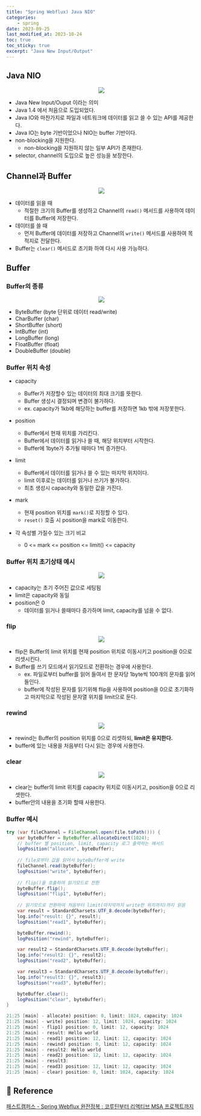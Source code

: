 ```yaml
---
title: "Spring Webflux) Java NIO"
categories: 
    - spring
date: 2023-09-25
last_modified_at: 2023-10-24
toc: true
toc_sticky: true
excerpt: "Java New Input/Output"
---
```


## Java NIO

<center><img src="https://github.com/ckr3453/ckr3453.github.io/assets/36228833/69e69345-87f4-47a8-8dcb-aa145f1543f6"></center>

- Java New Input/Ouput 이라는 의미
- Java 1.4 에서 처음으로 도입되었다.
- Java IO와 마찬가지로 파일과 네트워크에 데이터를 읽고 쓸 수 있는 API를 제공한다.
- Java IO는 byte 기반이었으나 NIO는 buffer 기반이다.
- non-blocking을 지원한다.
  - non-blocking을 지원하지 않는 일부 API가 존재한다.
- selector, channel의 도입으로 높은 성능을 보장한다.

## Channel과 Buffer

<center><img src="https://github.com/ckr3453/ckr3453.github.io/assets/36228833/e00e41a6-af8c-48fc-aa7b-e1a27e7569ef"></center>

- 데이터를 읽을 때
  - 적절한 크기의 Buffer를 생성하고 Channel의 `read()` 메서드를 사용하여 데이터를 Buffer에 저장한다.
- 데이터를 쓸 때
  - 먼저 Buffer에 데이터를 저장하고 Channel의 `write()` 메서드를 사용하여 목적지로 전달한다.
- Buffer는 `clear()` 메서드로 초기화 하여 다시 사용 가능하다.

## Buffer

### Buffer의 종류

<center><img src="https://github.com/ckr3453/ckr3453.github.io/assets/36228833/19dd2ac5-a832-4ba4-b578-ab24ae7c020c"></center>

- ByteBuffer (byte 단위로 데이터 read/write)
- CharBuffer (char)
- ShortBuffer (short)
- IntBuffer (int)
- LongBuffer (long)
- FloatBuffer (float)
- DoubleBuffer (double)

### Buffer 위치 속성

- capacity
  - Buffer가 저장할수 있는 데이터의 최대 크기를 뜻한다.
  - Buffer 생성시 결정되며 변경이 불가하다.
  - ex. capacity가 1kb에 해당하는 buffer를 저장하면 1kb 밖에 저장못한다.
- position
  - Buffer에서 현재 위치를 가리킨다.
  - Buffer에서 데이터를 읽거나 쓸 때, 해당 위치부터 시작한다.
  - Buffer에 1byte가 추가될 때마다 1씩 증가한다.
- limit
  - Buffer에서 데이터를 읽거나 쓸 수 있는 마지막 위치이다.
  - limit 이후로는 데이터를 읽거나 쓰기가 불가하다.
  - 최초 생성시 capacity와 동일한 값을 가진다.
- mark
  - 현재 position 위치를 `mark()`로 지정할 수 있다.
  - `reset()` 호출 시 position을 mark로 이동한다.

- 각 속성별 가질수 있는 크기 비교
  - 0 <= mark <= position <= limit() <= capacity

### Buffer 위치 초기상태 예시

<center><img src="https://github.com/ckr3453/ckr3453.github.io/assets/36228833/a7f5dbfc-3b6a-4758-b34a-55c739dbd491"></center>

- capacity는 초기 주어진 값으로 세팅됨
- limit은 capacity와 동일
- position은 0
  - 데이터를 읽거나 쓸때마다 증가하며 limit, capacity를 넘을 수 없다.

### flip

<center><img src="https://github.com/ckr3453/ckr3453.github.io/assets/36228833/1920fa66-dc16-4cc8-9157-3e89a2f44c7a"></center>

- flip은 Buffer의 limit 위치를 현재 position 위치로 이동시키고 position을 0으로 리셋시킨다.
- Buffer를 쓰기 모드에서 읽기모드로 전환하는 경우에 사용한다.
  - ex. 파일로부터 buffer를 읽어 들여서 한 문자당 1byte씩 100개의 문자를 읽어들인다.
  - buffer에 작성된 문자를 읽기위해 flip을 사용하여 position을 0으로 초기화하고 마지막으로 작성된 문자열 위치를 limit으로 둔다.

### rewind

<center><img src="https://github.com/ckr3453/ckr3453.github.io/assets/36228833/7c4b247c-40c2-4f6b-abd4-600e3e1a8f14"></center>

- rewind는 Buffer의 position 위치를 0으로 리셋하되, **limit은 유지한다.**
- buffer에 있는 내용을 처음부터 다시 읽는 경우에 사용한다.

### clear

<center><img src="https://github.com/ckr3453/ckr3453.github.io/assets/36228833/b75d2c6d-9d16-4795-b5ca-f044c397f24e"></center>

- clear는 buffer의 limit 위치를 capacity 위치로 이동시키고, position을 0으로 리셋한다.
- buffer안의 내용을 초기화 할때 사용한다.

### Buffer 예시

```java
try (var fileChannel = FileChannel.open(file.toPath())) {
    var byteBuffer = ByteBuffer.allocateDirect(1024); 
    // buffer 별 position, limit, capacity 로그 출력하는 메서드
    logPosition("allocate", byteBuffer);
    
    // file로부터 값을 읽어서 byteBuffer에 write 
    fileChannel.read(byteBuffer); 
    logPosition("write", byteBuffer);
    
    // flip()을 호출하여 읽기모드로 전환     
    byteBuffer.flip(); 
    logPosition("flip1", byteBuffer);
    
    // 읽기모드로 전환하여 처음부터 limit(마지막까지 write한 위치까지)까지 읽음 
    var result = StandardCharsets.UTF_8.decode(byteBuffer); 
    log.info("result: {}", result);
    logPosition("read1", byteBuffer);

    byteBuffer.rewind(); 
    logPosition("rewind", byteBuffer);

    var result2 = StandardCharsets.UTF_8.decode(byteBuffer); 
    log.info("result2: {}", result2);
    logPosition("read2", byteBuffer);

    var result3 = StandardCharsets.UTF_8.decode(byteBuffer); 
    log.info("result3: {}", result3);
    logPosition("read3", byteBuffer);

    byteBuffer.clear(); 
    logPosition("clear", byteBuffer);
}
```

```java
21:25 [main] - allocate) position: 0, limit: 1024, capacity: 1024 
21:25 [main] - write) position: 12, limit: 1024, capacity: 1024 
21:25 [main] - flip1) position: 0, limit: 12, capacity: 1024 
21:25 [main] - result: Hello world
21:25 [main] - read1) position: 12, limit: 12, capacity: 1024 
21:25 [main] - rewind) position: 0, limit: 12, capacity: 1024 
21:25 [main] - result2: Hello world
21:25 [main] - read2) position: 12, limit: 12, capacity: 1024 
21:25 [main] - result3:
21:25 [main] - read3) position: 12, limit: 12, capacity: 1024 
21:25 [main] - clear) position: 0, limit: 1024, capacity: 1024
```

## 📣 Reference
[패스트캠퍼스 - Spring Webflux 완전정복 : 코루틴부터 리액티브 MSA 프로젝트까지](https://fastcampus.co.kr/dev_online_webflux)<br/>

